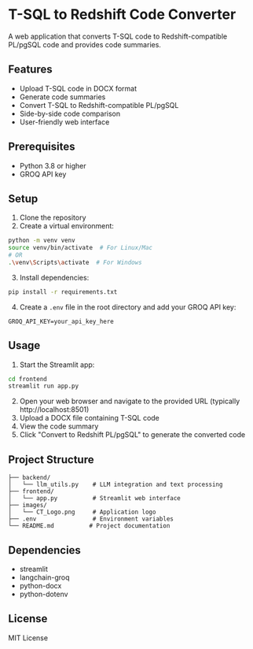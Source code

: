 # T-SQL to Redshift Code Converter

A web application that converts T-SQL code to Redshift-compatible PL/pgSQL code and provides code summaries.

## Features

- Upload T-SQL code in DOCX format
- Generate code summaries
- Convert T-SQL to Redshift-compatible PL/pgSQL
- Side-by-side code comparison
- User-friendly web interface

## Prerequisites

- Python 3.8 or higher
- GROQ API key

## Setup

1. Clone the repository
2. Create a virtual environment:
```bash
python -m venv venv
source venv/bin/activate  # For Linux/Mac
# OR
.\venv\Scripts\activate  # For Windows
```

3. Install dependencies:
```bash
pip install -r requirements.txt
```

4. Create a `.env` file in the root directory and add your GROQ API key:
```
GROQ_API_KEY=your_api_key_here
```

## Usage

1. Start the Streamlit app:
```bash
cd frontend
streamlit run app.py
```

2. Open your web browser and navigate to the provided URL (typically http://localhost:8501)
3. Upload a DOCX file containing T-SQL code
4. View the code summary
5. Click "Convert to Redshift PL/pgSQL" to generate the converted code

## Project Structure

```
├── backend/
│   └── llm_utils.py    # LLM integration and text processing
├── frontend/
│   └── app.py          # Streamlit web interface
├── images/
│   └── CT_Logo.png     # Application logo
├── .env                # Environment variables
└── README.md          # Project documentation
```

## Dependencies

- streamlit
- langchain-groq
- python-docx
- python-dotenv

## License

MIT License